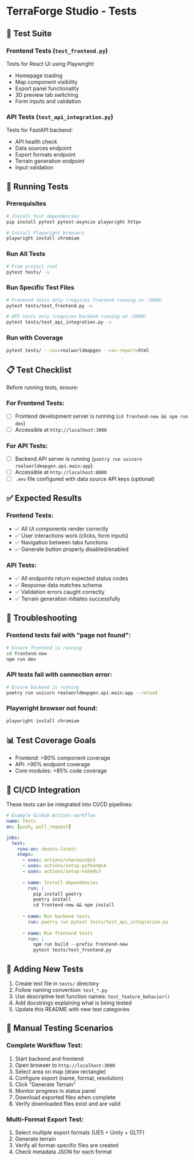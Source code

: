 # TerraForge Studio - Tests

## 🧪 Test Suite

### Frontend Tests (`test_frontend.py`)
Tests for React UI using Playwright:
- Homepage loading
- Map component visibility
- Export panel functionality
- 3D preview tab switching
- Form inputs and validation

### API Tests (`test_api_integration.py`)
Tests for FastAPI backend:
- API health check
- Data sources endpoint
- Export formats endpoint
- Terrain generation endpoint
- Input validation

## 🚀 Running Tests

### Prerequisites

```bash
# Install test dependencies
pip install pytest pytest-asyncio playwright httpx

# Install Playwright browsers
playwright install chromium
```

### Run All Tests

```bash
# From project root
pytest tests/ -v
```

### Run Specific Test Files

```bash
# Frontend tests only (requires frontend running on :3000)
pytest tests/test_frontend.py -v

# API tests only (requires backend running on :8000)
pytest tests/test_api_integration.py -v
```

### Run with Coverage

```bash
pytest tests/ --cov=realworldmapgen --cov-report=html
```

## 📋 Test Checklist

Before running tests, ensure:

### For Frontend Tests:
- [ ] Frontend development server is running (`cd frontend-new && npm run dev`)
- [ ] Accessible at `http://localhost:3000`

### For API Tests:
- [ ] Backend API server is running (`poetry run uvicorn realworldmapgen.api.main:app`)
- [ ] Accessible at `http://localhost:8000`
- [ ] `.env` file configured with data source API keys (optional)

## ✅ Expected Results

### Frontend Tests:
- ✅ All UI components render correctly
- ✅ User interactions work (clicks, form inputs)
- ✅ Navigation between tabs functions
- ✅ Generate button properly disabled/enabled

### API Tests:
- ✅ All endpoints return expected status codes
- ✅ Response data matches schema
- ✅ Validation errors caught correctly
- ✅ Terrain generation initiates successfully

## 🐛 Troubleshooting

### Frontend tests fail with "page not found":
```bash
# Ensure frontend is running
cd frontend-new
npm run dev
```

### API tests fail with connection error:
```bash
# Ensure backend is running
poetry run uvicorn realworldmapgen.api.main:app --reload
```

### Playwright browser not found:
```bash
playwright install chromium
```

## 📊 Test Coverage Goals

- Frontend: >80% component coverage
- API: >90% endpoint coverage
- Core modules: >85% code coverage

## 🔄 CI/CD Integration

These tests can be integrated into CI/CD pipelines:

```yaml
# Example GitHub Actions workflow
name: Tests
on: [push, pull_request]

jobs:
  test:
    runs-on: ubuntu-latest
    steps:
      - uses: actions/checkout@v3
      - uses: actions/setup-python@v4
      - uses: actions/setup-node@v3
      
      - name: Install dependencies
        run: |
          pip install poetry
          poetry install
          cd frontend-new && npm install
      
      - name: Run backend tests
        run: poetry run pytest tests/test_api_integration.py
      
      - name: Run frontend tests
        run: |
          npm run build --prefix frontend-new
          pytest tests/test_frontend.py
```

## 📝 Adding New Tests

1. Create test file in `tests/` directory
2. Follow naming convention: `test_*.py`
3. Use descriptive test function names: `test_feature_behavior()`
4. Add docstrings explaining what is being tested
5. Update this README with new test categories

## 🎯 Manual Testing Scenarios

### Complete Workflow Test:
1. Start backend and frontend
2. Open browser to `http://localhost:3000`
3. Select area on map (draw rectangle)
4. Configure export (name, format, resolution)
5. Click "Generate Terrain"
6. Monitor progress in status panel
7. Download exported files when complete
8. Verify downloaded files exist and are valid

### Multi-Format Export Test:
1. Select multiple export formats (UE5 + Unity + GLTF)
2. Generate terrain
3. Verify all format-specific files are created
4. Check metadata JSON for each format

